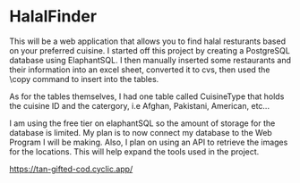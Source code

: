 # HalalFinder

This will be a web application that allows you to find halal resturants based on your preferred cuisine. I started off this project by creating a PostgreSQL database using ElaphantSQL. I then manually inserted some restaurants and their information into an excel sheet, converted it to cvs, then used the \copy command to insert into the tables. 

As for the tables themselves, I had one table called CuisineType that holds the cuisine ID and the catergory, i.e Afghan, Pakistani, American, etc...

I am using the free tier on elaphantSQL so the amount of storage for the database is limited. My plan is to now connect my database to the Web Program I will be making. Also, I plan on using an API to retrieve the images for the locations. This will help expand the tools used in the project. 

https://tan-gifted-cod.cyclic.app/
